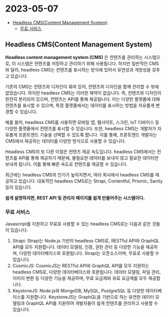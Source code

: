 # 2023-05-07

- [Headless CMS(Content Management System)](#headless-cmscontent-management-system)
  - [무료 서비스](#무료-서비스)

## Headless CMS(Content Management System)

**Headless content management system (CMS)** 은 컨텐츠를 관리하는 시스템으로, 이 시스템은 컨텐츠를 저장하고 관리하기 위해 사용됩니다. 하지만 일반적인 CMS와 달리, headless CMS는 컨텐츠를 표시하는 방식에 있어서 유연성과 개방성을 갖추고 있습니다.

기존의 CMS는 컨텐츠와 디자인이 묶여 있어, 컨텐츠와 디자인을 함께 관리할 수 밖에 없었습니다. 하지만 headless CMS는 이러한 제약이 없습니다. 즉, 컨텐츠와 디자인이 완전히 분리되어 있으며, 컨텐츠는 API를 통해 제공됩니다. 이는 다양한 플랫폼에 대해 컨텐츠를 표시할 수 있으며, 특정 플랫폼에서는 데이터를 표시하는 방법을 자유롭게 변경할 수 있습니다.

예를 들어, headless CMS를 사용하면 모바일 앱, 웹사이트, 스크린, IoT 디바이스 등 다양한 플랫폼에서 컨텐츠를 표시할 수 있습니다. 또한, headless CMS는 개발자가 자유롭게 프론트엔드 기술을 선택할 수 있도록 합니다. 이를 통해, 프론트엔드 개발자는 CMS에서 제공하는 데이터를 다양한 방식으로 사용할 수 있습니다.

Headless CMS의 또 다른 이점은 컨텐츠 제공 속도입니다. headless CMS에서는 컨텐츠를 API를 통해 제공하기 때문에, 불필요한 데이터를 보내지 않고 필요한 데이터만 보내게 됩니다. 이를 통해 빠른 속도로 컨텐츠를 제공할 수 있습니다.

최근에는 headless CMS의 인기가 높아지면서, 여러 회사에서 headless CMS를 제공하고 있습니다. 대표적인 headless CMS로는 Strapi, Contentful, Prismic, Sanity 등이 있습니다.

**쉽게 설명하자면, REST API 및 관리자 페이지를 쉽게 만들어주는 시스템이다.**

### 무료 서비스

Javascript를 지원하고 무료로 사용할 수 있는 headless CMS로는 다음과 같은 것들이 있습니다.

1. Strapi: Strapi는 Node.js 기반의 headless CMS로, RESTful API와 GraphQL API를 모두 지원합니다. 데이터 모델링, 인증, 권한 관리 등 다양한 기능을 제공하며, 다양한 데이터베이스와 호환됩니다. Strapi는 오픈소스이며, 무료로 사용할 수 있습니다.
2. CosmicJS: CosmicJS는 RESTful API와 GraphQL API를 모두 지원하는 headless CMS로, 다양한 데이터베이스와 호환됩니다. 데이터 모델링, 파일 관리, 이미지 변환 등 다양한 기능을 제공하며, 무료 요금제와 유료 요금제를 모두 제공합니다.
3. KeystoneJS: Node.js와 MongoDB, MySQL, PostgreSQL 등 다양한 데이터베이스를 지원합니다. KeystoneJS는 GraphQL을 기반으로 하는 유연한 데이터 모델링과 GraphQL API를 지원하여 개발자들이 쉽게 컨텐츠를 관리하고 사용할 수 있습니다.
